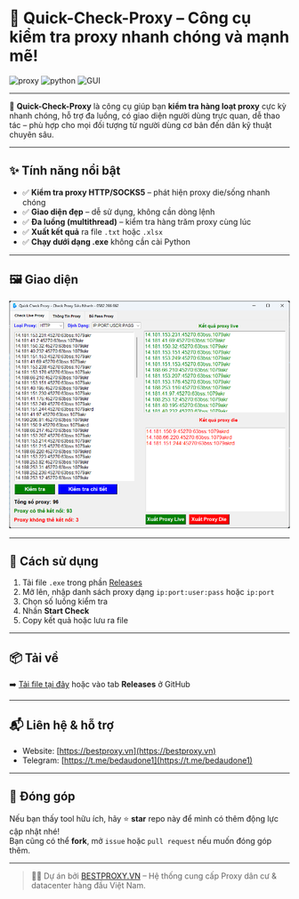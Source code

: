 # 🚀 Quick-Check-Proxy – Công cụ kiểm tra proxy nhanh chóng và mạnh mẽ!

![proxy](https://img.shields.io/badge/Proxy-Checker-blue) ![python](https://img.shields.io/badge/Built%20with-Python-green) ![GUI](https://img.shields.io/badge/Interface-User%20Friendly-lightgrey)

---

🔧 **Quick-Check-Proxy** là công cụ giúp bạn **kiểm tra hàng loạt proxy** cực kỳ nhanh chóng, hỗ trợ đa luồng, có giao diện người dùng trực quan, dễ thao tác – phù hợp cho mọi đối tượng từ người dùng cơ bản đến dân kỹ thuật chuyên sâu.

---

## ✨ Tính năng nổi bật

- ✅ **Kiểm tra proxy HTTP/SOCKS5** – phát hiện proxy die/sống nhanh chóng  
- ✅ **Giao diện đẹp** – dễ sử dụng, không cần dòng lệnh  
- ✅ **Đa luồng (multithread)** – kiểm tra hàng trăm proxy cùng lúc    
- ✅ **Xuất kết quả** ra file `.txt` hoặc `.xlsx`  
- ✅ **Chạy dưới dạng .exe** không cần cài Python

---

## 🖼️ Giao diện

<img src="Quick-Check-Proxy.png" alt="Giao diện chính" width="700">

---

## 🔧 Cách sử dụng

1. Tải file `.exe` trong phần [Releases](../../releases)
2. Mở lên, nhập danh sách proxy dạng `ip:port:user:pass` hoặc `ip:port`
3. Chọn số luồng kiểm tra
4. Nhấn **Start Check**
5. Copy kết quả hoặc lưu ra file

---

## 📦 Tải về

➡️ [Tải file tại đây](https://github.com/nvd2710/Quick-Check-Proxy/releases/download/Quick-Check-Proxy/Quick-Check-Proxy.exe) hoặc vào tab **Releases** ở GitHub

---

## 📬 Liên hệ & hỗ trợ

- Website: [https://bestproxy.vn](https://bestproxy.vn)
- Telegram: [https://t.me/bedaudone1](https://t.me/bedaudone1)

---

## 💙 Đóng góp

Nếu bạn thấy tool hữu ích, hãy ⭐ **star** repo này để mình có thêm động lực cập nhật nhé!  
Bạn cũng có thể **fork**, mở `issue` hoặc `pull request` nếu muốn đóng góp thêm.

---

> 👨‍💻 Dự án bởi [BESTPROXY.VN](https://bestproxy.vn) – Hệ thống cung cấp Proxy dân cư & datacenter hàng đầu Việt Nam.
